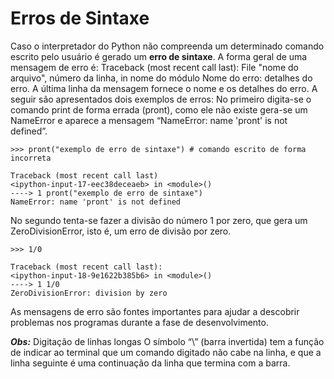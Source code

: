 # Erros de Sintaxe
Caso o interpretador do Python não compreenda um determinado comando escrito pelo usuário é gerado um **erro de sintaxe**.
A forma geral de uma mensagem de erro é:
              Traceback (most recent call last):
              File "nome do arquivo", número da linha, in nome do módulo
              Nome do erro: detalhes do erro.
A última linha da mensagem fornece o nome e os detalhes do erro. A seguir são apresentados dois exemplos de erros: 
No primeiro digita-se o comando print de forma errada (pront), como ele não existe gera-se um NameError e aparece a mensagem “NameError: name 'pront' is not defined”.

```
>>> pront("exemplo de erro de sintaxe") # comando escrito de forma incorreta 

Traceback (most recent call last)
<ipython-input-17-eec38deceaeb> in <module>()
----> 1 pront("exemplo de erro de sintaxe")
NameError: name 'pront' is not defined
```
No segundo tenta-se fazer a divisão do número 1 por zero, que gera um ZeroDivisionError, isto é, um erro de divisão por zero.
```
>>> 1/0

Traceback (most recent call last):
<ipython-input-18-9e1622b385b6> in <module>()
----> 1 1/0
ZeroDivisionError: division by zero
```

As mensagens de erro são fontes importantes para ajudar a descobrir problemas nos programas durante a fase de desenvolvimento.

***Obs:*** Digitação de linhas longas O símbolo “\” (barra invertida) tem a função de indicar ao terminal que um comando digitado não cabe na linha, e que a linha seguinte é uma continuação da linha que termina com a barra.
